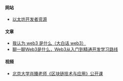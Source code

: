 #### 网站
- [以太坊开发者资源](https://ethereum.org/zh/developers/)

#### 文章
- [我认为 web3 是什么（大白话 web3）](https://juejin.cn/post/7091606409208397854)
- [聊一聊Web3是什么，Web3从入门到精通开发学习路线](https://juejin.cn/post/7307185531330838543)

#### 视频
- [北京大学肖臻老师《区块链技术与应用》公开课](https://www.bilibili.com/video/BV1Vt411X7JF/)
